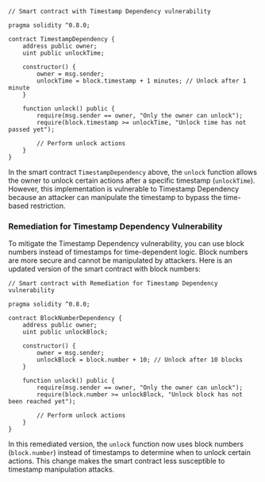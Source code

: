 ```solidity
// Smart contract with Timestamp Dependency vulnerability

pragma solidity ^0.8.0;

contract TimestampDependency {
    address public owner;
    uint public unlockTime;

    constructor() {
        owner = msg.sender;
        unlockTime = block.timestamp + 1 minutes; // Unlock after 1 minute
    }

    function unlock() public {
        require(msg.sender == owner, "Only the owner can unlock");
        require(block.timestamp >= unlockTime, "Unlock time has not passed yet");
        
        // Perform unlock actions
    }
}
```

In the smart contract `TimestampDependency` above, the `unlock` function allows the owner to unlock certain actions after a specific timestamp (`unlockTime`). However, this implementation is vulnerable to Timestamp Dependency because an attacker can manipulate the timestamp to bypass the time-based restriction.

### Remediation for Timestamp Dependency Vulnerability

To mitigate the Timestamp Dependency vulnerability, you can use block numbers instead of timestamps for time-dependent logic. Block numbers are more secure and cannot be manipulated by attackers. Here is an updated version of the smart contract with block numbers:

```solidity
// Smart contract with Remediation for Timestamp Dependency vulnerability

pragma solidity ^0.8.0;

contract BlockNumberDependency {
    address public owner;
    uint public unlockBlock;

    constructor() {
        owner = msg.sender;
        unlockBlock = block.number + 10; // Unlock after 10 blocks
    }

    function unlock() public {
        require(msg.sender == owner, "Only the owner can unlock");
        require(block.number >= unlockBlock, "Unlock block has not been reached yet");
        
        // Perform unlock actions
    }
}
```

In this remediated version, the `unlock` function now uses block numbers (`block.number`) instead of timestamps to determine when to unlock certain actions. This change makes the smart contract less susceptible to timestamp manipulation attacks.